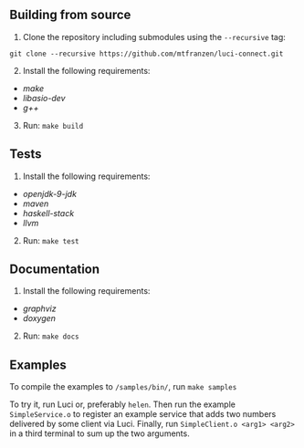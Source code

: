 ## Building from source
1. Clone the repository including submodules using the `--recursive` tag:
```
git clone --recursive https://github.com/mtfranzen/luci-connect.git
```
2. Install the following requirements:
 * *make*
 * *libasio-dev*
 * *g++*
3. Run:
```make build```

## Tests
1. Install the following requirements:
 * *openjdk-9-jdk*
 * *maven*
 * *haskell-stack*
 * *llvm*
2. Run:
```make test```

## Documentation
1. Install the following requirements:
 * *graphviz*
 * *doxygen*
2. Run:
```make docs```

## Examples

To compile the examples to `/samples/bin/`, run
```make samples```

To try it, run Luci or, preferably `helen`. Then run the example `SimpleService.o` to register an example service that adds two numbers delivered by some client via Luci. Finally, run `SimpleClient.o <arg1> <arg2>` in a third terminal to sum up the two arguments.
